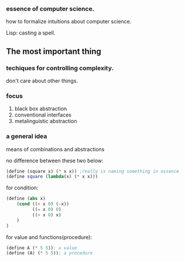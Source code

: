 ### essence of computer science.
how to formalize intuitions about computer science.

Lisp: casting a spell.
## The most important thing
### techiques for controlling complexity.
don't care about other things.

### focus
1. black box abstraction
2. conventional interfaces
3. metalinguistic abstraction

### a general idea
means of combinations and abstractions

no difference between these two below:
```scheme
(define (square x) (* x x)) ;really is naming something in essence
(define square (lambda(x) (* x x)))
```
for condition:
```scheme
(define (abs x)
    (cond ((< x 0) (-x))
          ((= x 0) 0)
          ((> x 0) x)
    )
)
```
for value and functions(procedure):
```scheme
(define A (* 5 5)); a value
(define (A) (* 5 5)); a procedure
```
